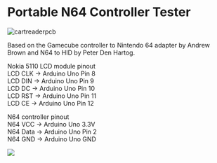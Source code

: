 # Portable N64 Controller Tester

![cartreaderpcb](https://github.com/sanni/controllertest/blob/master/controllertest.jpg)

Based on the Gamecube controller to Nintendo 64 adapter by Andrew Brown and N64 to HID by Peter Den Hartog.  

Nokia 5110 LCD module pinout  
LCD CLK -> Arduino Uno Pin 8  
LCD DIN -> Arduino Uno Pin 9  
LCD DC  -> Arduino Uno Pin 10  
LCD RST -> Arduino Uno Pin 11  
LCD CE  -> Arduino Uno Pin 12  

N64 controller pinout  
N64 VCC  -> Arduino Uno 3.3V  
N64 Data -> Arduino Uno Pin 2  
N64 GND  -> Arduino Uno GND  

[![](https://dl.dropboxusercontent.com/u/20912715/video2.jpg)](https://www.youtube.com/watch?v=5PH3Je4rQf8)
